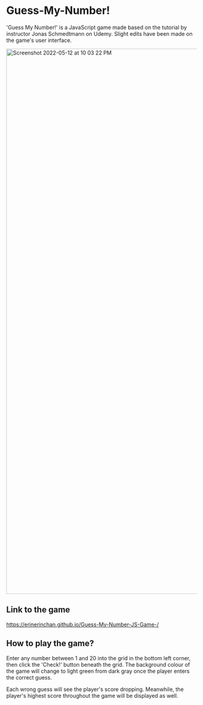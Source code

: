 # Guess-My-Number!
'Guess My Number!' is a JavaScript game made based on the tutorial by instructor Jonas Schmedtmann on Udemy. Slight edits have been made on the game's user interface. 

<img width="1439" alt="Screenshot 2022-05-12 at 10 03 22 PM" src="https://user-images.githubusercontent.com/35587864/168093718-a9b13c7d-35ee-4a15-84c1-a8960272a7f8.png">

## Link to the game
https://erinerinchan.github.io/Guess-My-Number-JS-Game-/

## How to play the game? 
Enter any number between 1 and 20 into the grid in the bottom left corner, then click the 'Check!' button beneath the grid. The background colour of the game will change to light green from dark gray once the player enters the correct guess. 


Each wrong guess will see the player's score dropping. Meanwhile, the player's highest score throughout the game will be displayed as well. 




